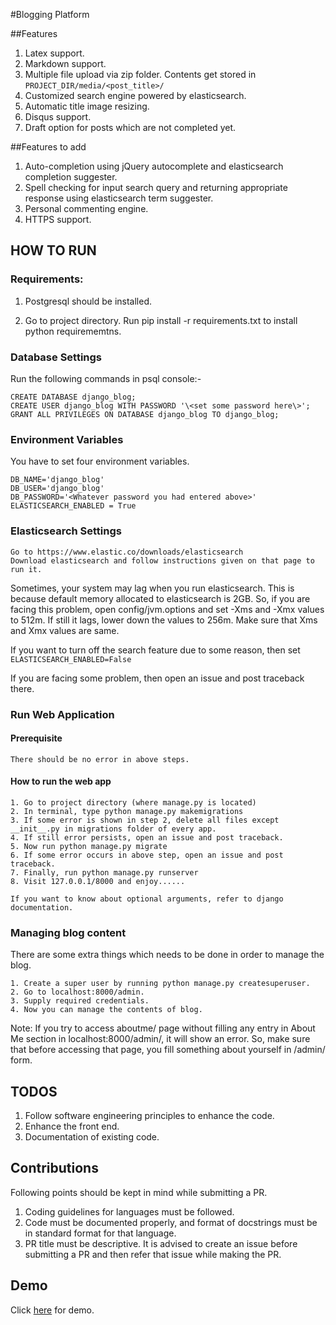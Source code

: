 #Blogging Platform

##Features

1. Latex support.
2. Markdown support.
3. Multiple file upload via zip folder. Contents get stored in `PROJECT_DIR/media/<post_title>/`
4. Customized search engine powered by elasticsearch.
5. Automatic title image resizing.
6. Disqus support.
7. Draft option for posts which are not completed yet.

 
##Features to add
1. Auto-completion using jQuery autocomplete and elasticsearch completion suggester.
2. Spell checking for input search query and returning appropriate response using elasticsearch 
term suggester.
3. Personal commenting engine.
4. HTTPS support.


## HOW TO RUN 

### Requirements:

1. Postgresql should be installed.

2. Go to project directory. Run pip install -r requirements.txt to install python requirememtns.

### Database Settings

Run the following commands in psql console:-

    CREATE DATABASE django_blog;
    CREATE USER django_blog WITH PASSWORD '\<set some password here\>';
    GRANT ALL PRIVILEGES ON DATABASE django_blog TO django_blog;
    
### Environment Variables

You have to set four environment variables.

    DB_NAME='django_blog'
    DB_USER='django_blog'
    DB_PASSWORD='<Whatever password you had entered above>'
    ELASTICSEARCH_ENABLED = True
    
    
### Elasticsearch Settings

    Go to https://www.elastic.co/downloads/elasticsearch
    Download elasticsearch and follow instructions given on that page to run it.

Sometimes, your system may lag when you run elasticsearch. This is because default memory allocated to elasticsearch is 
2GB. So, if you are facing this problem, open config/jvm.options and set -Xms and -Xmx values to 512m. If still it lags,
lower down the values to 256m. Make sure that Xms and Xmx values are same.

If you want to turn off the search feature due to some reason, then set `ELASTICSEARCH_ENABLED=False`

If you are facing some problem, then open an issue and post traceback there.   
### Run Web Application

#### Prerequisite
  
    There should be no error in above steps.
 
#### How to run the web app
 
    1. Go to project directory (where manage.py is located)
    2. In terminal, type python manage.py makemigrations
    3. If some error is shown in step 2, delete all files except __init__.py in migrations folder of every app.
    4. If still error persists, open an issue and post traceback.
    5. Now run python manage.py migrate
    6. If some error occurs in above step, open an issue and post traceback.
    7. Finally, run python manage.py runserver
    8. Visit 127.0.0.1/8000 and enjoy......
    
    If you want to know about optional arguments, refer to django documentation.

### Managing blog content
    
There are some extra things which needs to be done in order to manage the blog.

    1. Create a super user by running python manage.py createsuperuser.
    2. Go to localhost:8000/admin.
    3. Supply required credentials.
    4. Now you can manage the contents of blog.

Note: If you try to access aboutme/ page without filling any entry in About Me section in localhost:8000/admin/, 
it will show an error. So, make sure that before accessing that page, you fill something about yourself in /admin/ 
form.

## TODOS

1. Follow software engineering principles to enhance the code.
2. Enhance the front end.
3. Documentation of existing code.

## Contributions

Following points should be kept in mind while submitting a PR.
1. Coding guidelines for languages must be followed.
2. Code must be documented properly, and format of docstrings must be in standard 
format for that language.
3. PR title must be descriptive. It is advised to create an issue before submitting a PR and then 
refer that issue while making the PR.

## Demo

Click [here](http://techalert.me) for demo.